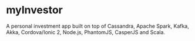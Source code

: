 # myInvestor
A personal investment app built on top of Cassandra, Apache Spark, Kafka, Akka, Cordova/Ionic 2, Node.js, PhantomJS, CasperJS and Scala.
